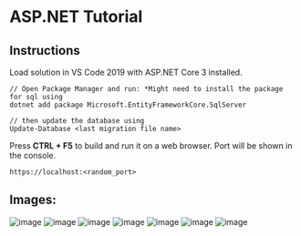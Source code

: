 ﻿# ASP.NET Tutorial

## Instructions
Load solution in VS Code 2019 with ASP.NET Core 3 installed.

```
// Open Package Manager and run: *Might need to install the package for sql using 
dotnet add package Microsoft.EntityFrameworkCore.SqlServer
```
```
// then update the database using
Update-Database <last migration file name>
```

Press **CTRL + F5** to build and run it on a web browser. Port will be shown in the console.  

```
https://localhost:<random_port>
```

## Images:
![image](https://i.imgur.com/X7Gmega.png)
![image](https://i.imgur.com/5n9Tx00.png)
![image](https://i.imgur.com/Maatgav.png)
![image](https://i.imgur.com/pA7iprV.png)
![image](https://i.imgur.com/8Yz0afK.png)
![image](https://i.imgur.com/feiWVga.png)
![image](https://i.imgur.com/tJQ8Vgx.png)